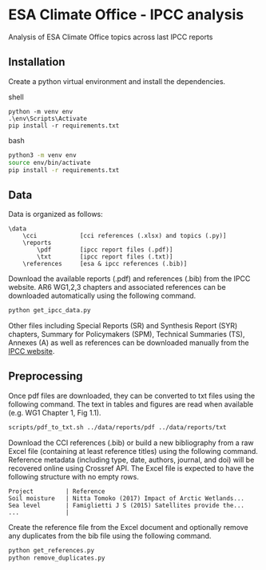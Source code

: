 # ESA Climate Office - IPCC analysis
Analysis of ESA Climate Office topics across last IPCC reports

## Installation

Create a python virtual environment and install the dependencies.

shell

```shell
python -m venv env
.\env\Scripts\Activate
pip install -r requirements.txt
```

bash

```bash
python3 -m venv env
source env/bin/activate
pip install -r requirements.txt
```

## Data

Data is organized as follows:

```
\data
    \cci            [cci references (.xlsx) and topics (.py)]
    \reports
        \pdf        [ipcc report files (.pdf)]
        \txt        [ipcc report files (.txt)]
    \references     [esa & ipcc references (.bib)]
```

Download the available reports (.pdf) and references (.bib) from the IPCC website.
AR6 WG1,2,3 chapters and associated references can be downloaded automatically using the following command.

```python
python get_ipcc_data.py
```

Other files including Special Reports (SR) and Synthesis Report (SYR) chapters, Summary for Policymakers (SPM), Technical Summaries (TS), Annexes (A) as well as references can be downloaded manually from the [IPCC website](https://www.ipcc.ch).

## Preprocessing

Once pdf files are downloaded, they can be converted to txt files using the following command. The text in tables and figures are read when available (e.g. WG1 Chapter 1, Fig 1.1).

```bash
scripts/pdf_to_txt.sh ../data/reports/pdf ../data/reports/txt
```

Download the CCI references (.bib) or build a new bibliography from a raw Excel file (containing at least reference titles) using the following command. Reference metadata (including type, date, authors, journal, and doi) will be recovered online using Crossref API. The Excel file is expected to have the following structure with no empty rows.

```
Project         | Reference
Soil moisture   | Nitta Tomoko (2017) Impact of Arctic Wetlands...
Sea level 	    | Famiglietti J S (2015) Satellites provide the...
...             |
```

Create the reference file from the Excel document and optionally remove any duplicates from the bib file using the following command.

```python
python get_references.py
python remove_duplicates.py
```